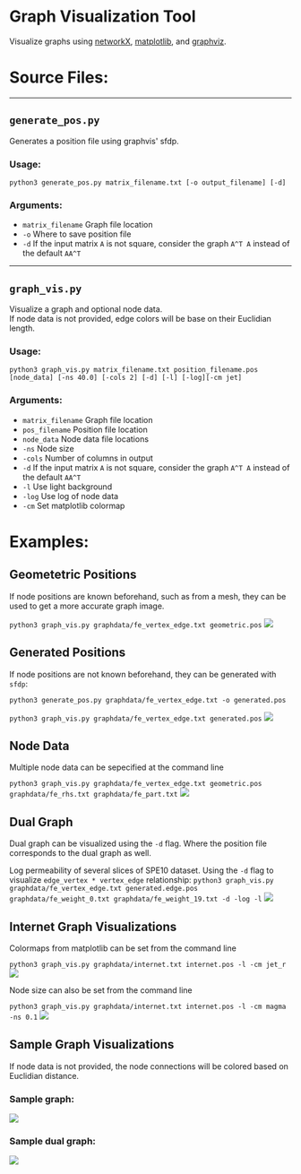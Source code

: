 # Graph Visualization Tool
Visualize graphs using [networkX](https://networkx.github.io/), [matplotlib](https://matplotlib.org/), and [graphviz](https://www.graphviz.org/).

# Source Files:
---
## `generate_pos.py`
Generates a position file using graphvis' sfdp.

### Usage: 
`python3 generate_pos.py matrix_filename.txt [-o output_filename] [-d]`

### Arguments:
  * `matrix_filename` Graph file location
  * `-o` Where to save position file
  * `-d` If the input matrix `A` is not square, consider the graph `A^T A` instead of the default `AA^T`
---
## `graph_vis.py`
Visualize a graph and optional node data.  
If node data is not provided, edge colors will be base on their Euclidian length.

### Usage: 
`python3 graph_vis.py matrix_filename.txt position_filename.pos [node_data] [-ns 40.0] [-cols 2] [-d] [-l] [-log][-cm jet]`

### Arguments:
  * `matrix_filename` Graph file location
  * `pos_filename` Position file location
  * `node_data` Node data file locations
  * `-ns` Node size
  * `-cols` Number of columns in output
  * `-d` If the input matrix `A` is not square, consider the graph `A^T A` instead of the default `AA^T`
  * `-l` Use light background
  * `-log` Use log of node data
  * `-cm` Set matplotlib colormap
  
  
# Examples:
## Geometetric Positions
If node positions are known beforehand, such as from a mesh, they can be used to get a more accurate graph image.

`python3 graph_vis.py graphdata/fe_vertex_edge.txt geometric.pos`
![](imgs/fe_ve_geometric.png)

## Generated Positions
If node positions are not known beforehand, they can be generated with `sfdp`:

`python3 generate_pos.py graphdata/fe_vertex_edge.txt -o generated.pos`

`python3 graph_vis.py graphdata/fe_vertex_edge.txt generated.pos`
![](imgs/fe_ve_viridis.png)
  
## Node Data
Multiple node data can be sepecified at the command line

`python3 graph_vis.py graphdata/fe_vertex_edge.txt geometric.pos graphdata/fe_rhs.txt graphdata/fe_part.txt`
![](imgs/fe_ve_prism_part_rhs.png)

## Dual Graph
Dual graph can be visualized using the `-d` flag.  Where the position file corresponds to the dual graph as well.

Log permeability of several slices of SPE10 dataset.  Using the `-d` flag to visualize `edge_vertex * vertex_edge` relationship:
`python3 graph_vis.py graphdata/fe_vertex_edge.txt generated.edge.pos graphdata/fe_weight_0.txt graphdata/fe_weight_19.txt -d -log -l`
![](imgs/fe_ve_weights.png)

## Internet Graph Visualizations
Colormaps from matplotlib can be set from the command line

`python3 graph_vis.py graphdata/internet.txt internet.pos -l -cm jet_r`
![](imgs/internet_jet_r.png)

Node size can also be set from the command line

`python3 graph_vis.py graphdata/internet.txt internet.pos -l -cm magma -ns 0.1`
![](imgs/internet_fielder_part_magma_ns0.1.png)


## Sample Graph Visualizations
If node data is not provided, the node connections will be colored based on Euclidian distance.

### Sample graph:
![](imgs/sample_jet.png)

### Sample dual graph:
![](imgs/sample__dual_jet.png)
